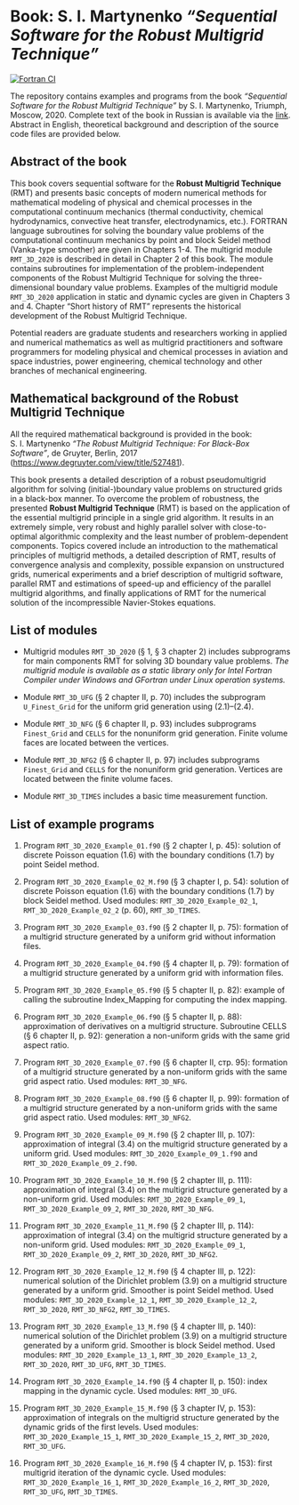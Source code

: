 # Book: S.&nbsp;I.&nbsp;Martynenko *“Sequential Software for the Robust Multigrid Technique”*

[![Fortran CI](https://github.com/simartynenko/Robust_Multigrid_Technique_2020/workflows/Fortran%20CI/badge.svg)](https://github.com/simartynenko/Robust_Multigrid_Technique_2020/actions?query=workflow%3A%22Fortran+CI%22)

The repository contains examples and programs from the book 
*“Sequential Software for the Robust Multigrid Technique”* by S.&nbsp;I.&nbsp;Martynenko, Triumph, Moscow, 2020.
Complete text of the book in Russian is available via the [link](../blob/master/book.pdf). Abstract in English, theoretical background and description of the source code files are provided below.

## Abstract of the book

This book covers sequential software for the __Robust Multigrid Technique__ (RMT) and presents basic concepts of modern numerical methods for mathematical modeling of physical and chemical processes in the computational continuum mechanics (thermal conductivity, chemical hydrodynamics, convective heat transfer, electrodynamics, etc.). FORTRAN language subroutines for solving the boundary value problems of the computational continuum mechanics by point and block Seidel method (Vanka-type smoother) are given in Chapters 1-4. The multigrid module `RMT_3D_2020` is described in detail in Chapter 2 of this book. The module contains subroutines for implementation of the problem-independent components of the Robust Multigrid Technique for solving the three-dimensional boundary value problems. Examples of the multigrid module `RMT_3D_2020` application in static and dynamic cycles are given in Chapters 3 and 4. Chapter “Short history of RMT” represents the historical development of the Robust Multigrid Technique.

Potential readers are graduate students and researchers working in applied and numerical mathematics as well as multigrid practitioners and software programmers for modeling physical and chemical processes in aviation and space industries, power engineering, chemical technology and other branches of mechanical engineering.

## Mathematical background of the Robust Multigrid Technique

All the required mathematical background is provided in the book:
S.&nbsp;I.&nbsp;Martynenko *“The Robust Multigrid Technique: For Black-Box Software”*, de Gruyter, Berlin, 2017 (https://www.degruyter.com/view/title/527481).

This book presents a detailed description of a robust pseudomultigrid algorithm for solving (initial-)boundary value problems on structured grids in a black-box manner. To overcome the problem of robustness, the presented __Robust Multigrid Technique__ (RMT) is based on the application of the essential multigrid principle in a single grid algorithm. It results in an extremely simple, very robust and highly parallel solver with close-to-optimal algorithmic complexity and the least number of problem-dependent components. Topics covered include an introduction to the mathematical principles of multigrid methods, a detailed description of RMT, results of convergence analysis and complexity, possible expansion on unstructured grids, numerical experiments and a brief description of multigrid software, parallel RMT and estimations of speed-up and efficiency of the parallel multigrid algorithms, and finally applications of RMT for the numerical solution of the incompressible Navier-Stokes equations.

## List of modules

* Multigrid modules `RMT_3D_2020` (§ 1, § 3 chapter 2) includes subprograms for main components RMT for solving 3D boundary value problems.
*The multigrid module is available as a static library only for Intel Fortran Compiler under Windows and GFortran under Linux operation systems.*

* Module `RMT_3D_UFG` (§ 2 chapter II, p. 70) includes the subprogram `U_Finest_Grid` for the uniform grid generation using (2.1)–(2.4).

* Module `RMT_3D_NFG` (§ 6 chapter II, p. 93) includes subprograms `Finest_Grid` and `CELLS` for the nonuniform grid generation. Finite volume faces are located between the vertices. 

* Module `RMT_3D_NFG2` (§ 6 chapter II, p. 97) includes subprograms `Finest_Grid` and `CELLS` for the nonuniform grid generation. Vertices are located between the finite volume faces.

* Module `RMT_3D_TIMES` includes a basic time measurement function. 

## List of example programs

1. Program `RMT_3D_2020_Example_01.f90` (§ 2 chapter I, p. 45): solution of discrete Poisson equation (1.6) with the boundary conditions (1.7) by point Seidel method. 

1. Program `RMT_3D_2020_Example_02_M.f90` (§ 3 chapter I, p. 54): solution of discrete Poisson 
equation (1.6) with the boundary conditions (1.7) by block Seidel method. 
Used modules: `RMT_3D_2020_Example_02_1`, `RMT_3D_2020_Example_02_2` (p. 60), `RMT_3D_TIMES`.

1. Program `RMT_3D_2020_Example_03.f90` (§ 2 chapter II, p. 75): formation of a multigrid structure generated by a uniform grid without information files.
 
1. Program `RMT_3D_2020_Example_04.f90` (§ 4 chapter II, p. 79): formation of a multigrid structure generated by a uniform grid with information files.

1. Program `RMT_3D_2020_Example_05.f90` (§ 5 chapter II, p. 82): example of calling the subroutine Index_Mapping for computing the index mapping. 

1. Program `RMT_3D_2020_Example_06.f90` (§ 5 chapter II, p. 88): approximation of derivatives on a multigrid structure.
Subroutine CELLS (§ 6 chapter II, p. 92):  generation a non-uniform grids with the same grid aspect ratio. 

1. Program `RMT_3D_2020_Example_07.f90` (§ 6 chapter II, стр. 95): formation of a multigrid structure generated by a non-uniform grids with the same grid aspect ratio. 
Used modules: `RMT_3D_NFG`.

1. Program `RMT_3D_2020_Example_08.f90` (§ 6 chapter II, p. 99): formation of a multigrid structure generated by a non-uniform grids with the same grid aspect ratio. 
Used modules: `RMT_3D_NFG2`.

1. Program `RMT_3D_2020_Example_09_M.f90` (§ 2 chapter III, p. 107): approximation of integral (3.4) on the multigrid structure generated by a uniform grid.
Used modules: `RMT_3D_2020_Example_09_1.f90` and `RMT_3D_2020_Example_09_2.f90`.

1. Program `RMT_3D_2020_Example_10_M.f90` (§ 2 chapter III, p. 111): approximation of integral (3.4) on the multigrid structure generated by a non-uniform grid.
Used modules: `RMT_3D_2020_Example_09_1`, `RMT_3D_2020_Example_09_2`, `RMT_3D_2020`, `RMT_3D_NFG`.

1. Program `RMT_3D_2020_Example_11_M.f90` (§ 2 chapter III, p. 114): approximation of integral (3.4) on the multigrid structure generated by a non-uniform grid.
Used modules: `RMT_3D_2020_Example_09_1`, `RMT_3D_2020_Example_09_2`, `RMT_3D_2020`, `RMT_3D_NFG2`.

1. Program `RMT_3D_2020_Example_12_M.f90` (§ 4 chapter III, p. 122): numerical solution of the Dirichlet problem (3.9) on a multigrid structure generated by a uniform grid. Smoother is point Seidel method.
Used modules: `RMT_3D_2020_Example_12_1`, `RMT_3D_2020_Example_12_2`, `RMT_3D_2020`, `RMT_3D_NFG2`, `RMT_3D_TIMES`.

1. Program `RMT_3D_2020_Example_13_M.f90` (§ 4 chapter III, p. 140): numerical solution of the Dirichlet problem (3.9) on a multigrid structure generated by a uniform grid. Smoother is block Seidel method.
Used modules: `RMT_3D_2020_Example_13_1`, `RMT_3D_2020_Example_13_2`, `RMT_3D_2020`, `RMT_3D_UFG`, `RMT_3D_TIMES`.

1. Program `RMT_3D_2020_Example_14.f90` (§ 4 chapter II, p. 150): index mapping in the dynamic cycle.
Used modules: `RMT_3D_UFG`.

1. Program `RMT_3D_2020_Example_15_M.f90` (§ 3 chapter IV, p. 153): approximation of integrals on the multigrid structure generated by the dynamic grids of the first levels.
Used modules: `RMT_3D_2020_Example_15_1`, `RMT_3D_2020_Example_15_2`, `RMT_3D_2020`, `RMT_3D_UFG`.

1. Program `RMT_3D_2020_Example_16_M.f90` (§ 4 chapter IV, p. 153): first multigrid iteration of the dynamic cycle.
Used modules: `RMT_3D_2020_Example_16_1`, `RMT_3D_2020_Example_16_2`, `RMT_3D_2020`, `RMT_3D_UFG`, `RMT_3D_TIMES`.
